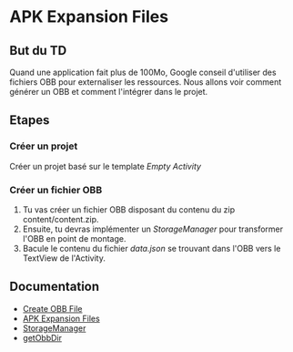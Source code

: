 # APK Expansion Files

## But du TD
Quand une application fait plus de 100Mo, Google conseil d'utiliser des fichiers OBB pour externaliser les ressources.
Nous allons voir comment générer un OBB et comment l'intégrer dans le projet.

## Etapes
### Créer un projet
Créer un projet basé sur le template *Empty Activity*

### Créer un fichier OBB
1. Tu vas créer un fichier OBB disposant du contenu du zip content/content.zip.
2. Ensuite, tu devras implémenter un *StorageManager* pour transformer l'OBB en point de montage.   
3. Bacule le contenu du fichier *data.json* se trouvant dans l'OBB vers le TextView de l'Activity.

## Documentation
* [Create OBB File](https://developer.android.com/studio/command-line/jobb)
* [APK Expansion Files](https://developer.android.com/google/play/expansion-files)
* [StorageManager](https://developer.android.com/reference/android/os/storage/StorageManager)
* [getObbDir](https://developer.android.com/reference/android/content/Context.html#getObbDir())
